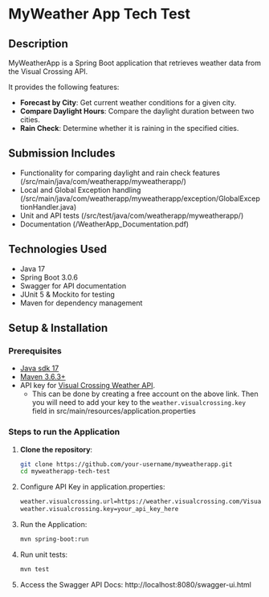 # MyWeather App Tech Test

## Description

MyWeatherApp is a Spring Boot application that retrieves weather data from the Visual Crossing API.

It provides the following features:

- **Forecast by City**: Get current weather conditions for a given city.
- **Compare Daylight Hours**: Compare the daylight duration between two cities.
- **Rain Check**: Determine whether it is raining in the specified cities.

## Submission Includes
- Functionality for comparing daylight and rain check features (/src/main/java/com/weatherapp/myweatherapp/)
- Local and Global Exception handling (/src/main/java/com/weatherapp/myweatherapp/exception/GlobalExceptionHandler.java)
- Unit and API tests (/src/test/java/com/weatherapp/myweatherapp/)
- Documentation (/WeatherApp_Documentation.pdf)

## Technologies Used
- Java 17
- Spring Boot 3.0.6
- Swagger for API documentation
- JUnit 5 & Mockito for testing
- Maven for dependency management

## Setup & Installation

### Prerequisites
- [Java sdk 17](https://openjdk.java.net/projects/jdk/17/)
- [Maven 3.6.3+](https://maven.apache.org/install.html)
- API key for [Visual Crossing Weather API](https://www.visualcrossing.com/weather-data-editions). 
  - This can be done by creating a free account on the above link. Then you will need to add your key to the `weather.visualcrossing.key` field in src/main/resources/application.properties

### Steps to run the Application
1. **Clone the repository**:
   
   ```sh
   git clone https://github.com/your-username/myweatherapp.git
   cd myweatherapp-tech-test
   ```
2. Configure API Key in application.properties:
   ```sh
   weather.visualcrossing.url=https://weather.visualcrossing.com/VisualCrossingWebServices/rest/services/
   weather.visualcrossing.key=your_api_key_here
   ```
3. Run the Application:

   ```sh
   mvn spring-boot:run
   ```
4. Run unit tests:
   ```sh
   mvn test
   ```
5. Access the Swagger API Docs: http://localhost:8080/swagger-ui.html  
   
   

